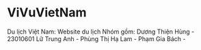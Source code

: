 # ViVuVietNam
Du lịch Việt Nam: Website du lịch 
Nhóm gồm: Dương Thiện Hùng - 23010601
          Lữ Trung Anh -
          Phùng Thị Hạ Lam - 
          Phạm Gia Bách -
